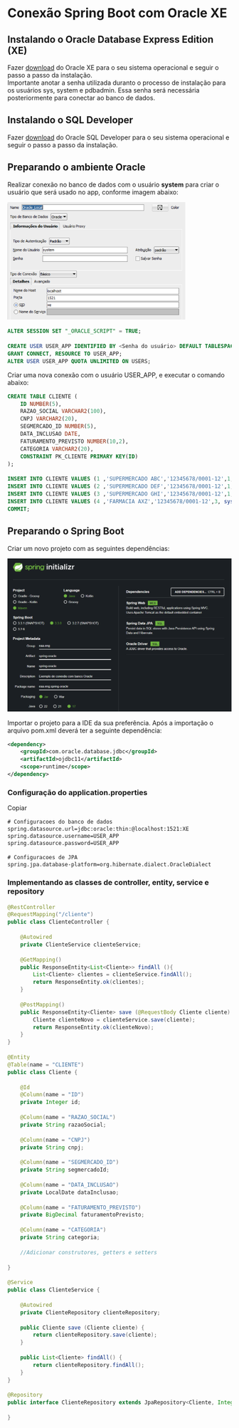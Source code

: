 # Conexão Spring Boot com Oracle XE

## Instalando o Oracle Database Express Edition (XE)

Fazer [download](https://www.oracle.com/br/database/technologies/xe-downloads.html) do Oracle XE para o seu sistema operacional 
e seguir o passo a passo da instalação.<br>
Importante anotar a senha utilizada duranto o processo de instalação para os usuários sys, system e pdbadmin. 
Essa senha será necessária posteriormente para conectar ao banco de dados.

## Instalando o SQL Developer

Fazer [download](https://www.oracle.com/database/sqldeveloper/technologies/download/) do Oracle SQL Developer para o seu sistema operacional
e seguir o passo a passo da instalação.

## Preparando o ambiente Oracle

Realizar conexão no banco de dados com o usuário **system** para criar o usuário que será usado no app, conforme imagem abaixo:

<img src="img.png" width="400px"/>

```sql
ALTER SESSION SET "_ORACLE_SCRIPT" = TRUE;

CREATE USER USER_APP IDENTIFIED BY <Senha do usuário> DEFAULT TABLESPACE USERS;
GRANT CONNECT, RESOURCE TO USER_APP;
ALTER USER USER_APP QUOTA UNLIMITED ON USERS;
```

Criar uma nova conexão com o usuário USER_APP, e executar o comando abaixo:

```sql
CREATE TABLE CLIENTE (	
    ID NUMBER(5), 
	RAZAO_SOCIAL VARCHAR2(100), 
	CNPJ VARCHAR2(20), 
	SEGMERCADO_ID NUMBER(5), 
	DATA_INCLUSAO DATE, 
	FATURAMENTO_PREVISTO NUMBER(10,2), 
	CATEGORIA VARCHAR2(20),
    CONSTRAINT PK_CLIENTE PRIMARY KEY(ID)
);

INSERT INTO CLIENTE VALUES (1 ,'SUPERMERCADO ABC','12345678/0001-12',1,sysdate,150000, 'GRANDE' );
INSERT INTO CLIENTE VALUES (2 ,'SUPERMERCADO DEF','12345678/0001-12',1,sysdate,90000, 'MEDIO GRANDE' );
INSERT INTO CLIENTE VALUES (3 ,'SUPERMERCADO GHI','12345678/0001-12',1,sysdate,50000, 'MEDIO' );
INSERT INTO CLIENTE VALUES (4 ,'FARMACIA AXZ','12345678/0001-12',3, sysdate,25000,  'PEQUENO' );
COMMIT;
```
## Preparando o Spring Boot

Criar um novo projeto com as seguintes dependências:

<img src="img_1.png" width="600px"/>

Importar o projeto para a IDE da sua preferência.
Após a importação o arquivo pom.xml deverá ter a seguinte dependência:
```xml
<dependency>
    <groupId>com.oracle.database.jdbc</groupId>
    <artifactId>ojdbc11</artifactId>
    <scope>runtime</scope>
</dependency>
```
### Configuração do application.properties

Copiar
```text
# Configuracoes do banco de dados
spring.datasource.url=jdbc:oracle:thin:@localhost:1521:XE
spring.datasource.username=USER_APP
spring.datasource.password=USER_APP

# Configuracoes de JPA
spring.jpa.database-platform=org.hibernate.dialect.OracleDialect
```

### Implementando as classes de controller, entity, service e repository

```java
@RestController
@RequestMapping("/cliente")
public class ClienteController {

    @Autowired
    private ClienteService clienteService;

    @GetMapping()
    public ResponseEntity<List<Cliente>> findAll (){
        List<Cliente> clientes = clienteService.findAll();
        return ResponseEntity.ok(clientes);
    }

    @PostMapping()
    public ResponseEntity<Cliente> save (@RequestBody Cliente cliente) {
        Cliente clienteNovo = clienteService.save(cliente);
        return ResponseEntity.ok(clienteNovo);
    }
}

@Entity
@Table(name = "CLIENTE")
public class Cliente {

    @Id
    @Column(name = "ID")
    private Integer id;

    @Column(name = "RAZAO_SOCIAL")
    private String razaoSocial;

    @Column(name = "CNPJ")
    private String cnpj;

    @Column(name = "SEGMERCADO_ID")
    private String segmercadoId;

    @Column(name = "DATA_INCLUSAO")
    private LocalDate dataInclusao;

    @Column(name = "FATURAMENTO_PREVISTO")
    private BigDecimal faturamentoPrevisto;

    @Column(name = "CATEGORIA")
    private String categoria;

    //Adicionar construtores, getters e setters

}

@Service
public class ClienteService {

    @Autowired
    private ClienteRepository clienteRepository;

    public Cliente save (Cliente cliente) {
        return clienteRepository.save(cliente);
    }

    public List<Cliente> findAll() {
        return clienteRepository.findAll();
    }
}

@Repository
public interface ClienteRepository extends JpaRepository<Cliente, Integer> {

}
```



